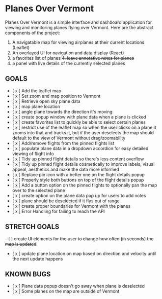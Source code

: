 # Planes Over Vermont

Planes Over Vermont is a simple interface and dashboard application for viewing and monitoring planes flying over Vermont. Here are the abstract components of the project:

1. A navigatable map for viewing airplanes at their current locations (Leaflet)
2. An overlayed UI for navigation and data display (React)
3. a favorites list of planes
~~4. leave annotative notes for planes~~
4. a panel with live details of the currently selected planes

## GOALS

- [ x ] Add the leaflet map
- [ x ] Set zoom and map position to Vermont
- [ x ] Retrieve open sky plane data
- [ x ] map plane location
- [ x ] angle plane towards the direction it's moving
- [ x ] create popup window with plane data when a plane is clicked
- [ x ] create favorites list to quickly be able to select certain planes
- [ x ] restrict use of the leaflet map so when the user clicks on a plane it zooms into that and tracks it, but if the user deselects the map should default to the view of Vermont without drag/zoomability
- [ x ] Add/remove flights from the pinned flights list
- [ x ] populate plane data in a dropdown accordion for easy detailed viewing of flight info
- [ x ] Tidy up pinned flight details so there's less content overflow
-  [ x ] Tidy up pinned flight details cosmetically to improve labels, visual appeal, aesthetics and make the data more informed 
- [ x ] Replace pin icon with a better one on the flight details popup
- [ x ] Properly style both buttons on top of the flight details popup
- [ x ] Add a button option on the pinned flights to optionally pan the map over to the selected plane
- [ x ] create option on the plane data pop up for users to add notes
- [ x ] plane should be deselected if it flys out of range
- [ x ] create proper boundaries for Vermont with the planes
- [ x ] Error Handling for failing to reach the API

## STRETCH GOALS

~~- [ ] create UI elements for the user to change how often (in seconds) the map is updated~~
- [ x ] update plane location on map based on direction and velocity until the next update happens

## KNOWN BUGS
- [ x ] Plane data popup doesn't go away when plane is deselected
- [ x ] Some planes on the map are outside of Vermont
